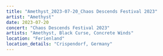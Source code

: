 ```yaml
---
title: "Amethyst_2023-07-20_Chaos Descends Festival 2023"
artist: "Amethyst"
date: 2023-07-20
concert: "Chaos Descends Festival 2023"
artists: "Amethyst, Black Curse, Concrete Winds"
location: "Ferienland"
location_details: "Crispendorf, Germany"
---
```

